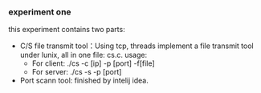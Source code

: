 ### experiment one

this experiment contains two parts:

* C/S file transmit tool：Using tcp, threads implement a file transmit tool under lunix, all in one file: cs.c. usage:
    * For client: ./cs -c [ip] -p [port] -f[file]
    * For server: ./cs -s -p [port]
* Port scann tool: finished by intelij idea.